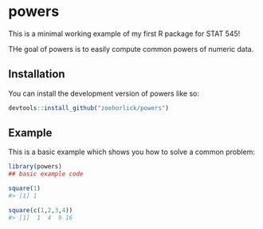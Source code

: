 
<!-- README.md is generated from README.Rmd. Please edit that file -->

# powers

This is a minimal working example of my first R package for STAT 545!

THe goal of powers is to easily compute common powers of numeric data.

## Installation

You can install the development version of powers like so:

``` r
devtools::install_github("zoehorlick/powers")
```

## Example

This is a basic example which shows you how to solve a common problem:

``` r
library(powers)
## basic example code

square(1)
#> [1] 1

square(c(1,2,3,4))
#> [1]  1  4  9 16
```
